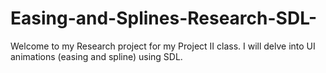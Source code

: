 # Easing-and-Splines-Research-SDL-
Welcome to my Research project for my Project II class. I will delve into UI animations (easing and spline) using SDL.
